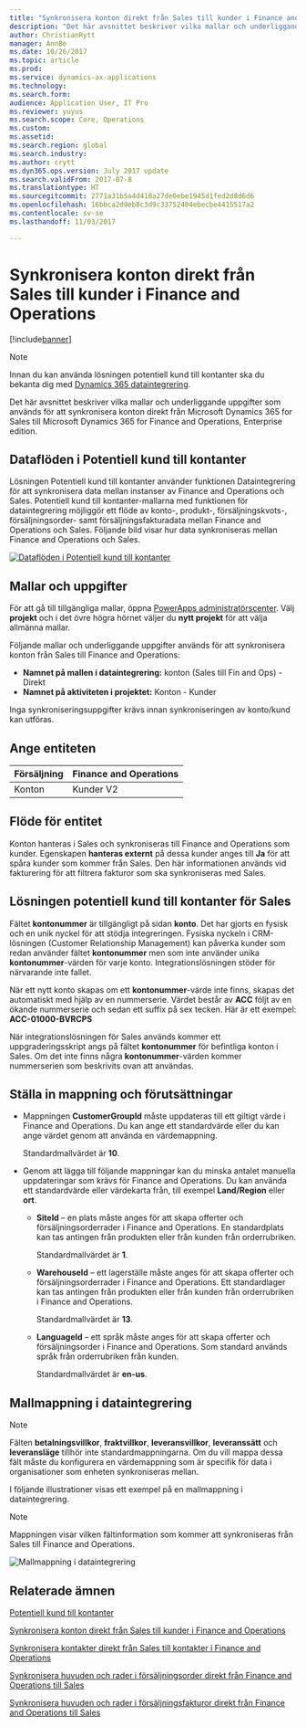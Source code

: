 ```yaml
---
title: "Synkronisera konton direkt från Sales till kunder i Finance and Operations"
description: "Det här avsnittet beskriver vilka mallar och underliggande uppgifter som används för att synkronisera konton från Microsoft Dynamics 365 for Sales till Microsoft Dynamics 365 for Finance and Operations, Enterprise edition."
author: ChristianRytt
manager: AnnBe
ms.date: 10/26/2017
ms.topic: article
ms.prod: 
ms.service: dynamics-ax-applications
ms.technology: 
ms.search.form: 
audience: Application User, IT Pro
ms.reviewer: yuyus
ms.search.scope: Core, Operations
ms.custom: 
ms.assetid: 
ms.search.region: global
ms.search.industry: 
ms.author: crytt
ms.dyn365.ops.version: July 2017 update
ms.search.validFrom: 2017-07-8
ms.translationtype: HT
ms.sourcegitcommit: 2771a31b5a4d418a27de0ebe1945d1fed2d8d6d6
ms.openlocfilehash: 16bbca2d9eb8c3d9c33752404ebecbe4415517a2
ms.contentlocale: sv-se
ms.lasthandoff: 11/03/2017

---
```


# <a name="synchronize-accounts-directly-from-sales-to-customers-in-finance-and-operations"></a>Synkronisera konton direkt från Sales till kunder i Finance and Operations

[!include[banner](../includes/banner.md)]

> [!NOTE]
> Innan du kan använda lösningen potentiell kund till kontanter ska du bekanta dig med [Dynamics 365 dataintegrering](/common-data-service/entity-reference/dynamics-365-integration).

Det här avsnittet beskriver vilka mallar och underliggande uppgifter som används för att synkronisera konton direkt från Microsoft Dynamics 365 for Sales till Microsoft Dynamics 365 for Finance and Operations, Enterprise edition.

## <a name="data-flow-in-prospect-to-cash"></a>Dataflöden i Potentiell kund till kontanter

Lösningen Potentiell kund till kontanter använder funktionen Dataintegrering för att synkronisera data mellan instanser av Finance and Operations och Sales.  Potentiell kund till kontanter-mallarna med funktionen för dataintegrering möjliggör ett flöde av konto-, produkt-, försäljningskvots-, försäljningsorder- samt försäljningsfakturadata mellan Finance and Operations och Sales. Följande bild visar hur data synkroniseras mellan Finance and Operations och Sales.

[![Dataflöden i Potentiell kund till kontanter](./media/prospect-to-cash-data-flow.png)](./media/prospect-to-cash-data-flow.png)

## <a name="templates-and-tasks"></a>Mallar och uppgifter

För att gå till tillgängliga mallar, öppna [PowerApps administratörscenter](https://preview.admin.powerapps.com/dataintegration). Välj **projekt** och i det övre högra hörnet väljer du **nytt projekt** för att välja allmänna mallar.

Följande mallar och underliggande uppgifter används för att synkronisera konton från Sales till Finance and Operations:

- **Namnet på mallen i dataintegrering:** konton (Sales till Fin and Ops) - Direkt
- **Namnet på aktiviteten i projektet:** Konton - Kunder

Inga synkroniseringsuppgifter krävs innan synkroniseringen av konto/kund kan utföras.

## <a name="entity-set"></a>Ange entiteten

| Försäljning    | Finance and Operations |
|----------|------------------------|
| Konton | Kunder V2           |

## <a name="entity-flow"></a>Flöde för entitet

Konton hanteras i Sales och synkroniseras till Finance and Operations som kunder. Egenskapen **hanteras externt** på dessa kunder anges till **Ja** för att spåra kunder som kommer från Sales. Den här informationen används vid fakturering för att filtrera fakturor som ska synkroniseras med Sales.

## <a name="prospect-to-cash-solution-for-sales"></a>Lösningen potentiell kund till kontanter för Sales

Fältet **kontonummer** är tillgängligt på sidan **konto**. Det har gjorts en fysisk och en unik nyckel för att stödja integreringen. Fysiska nyckeln i CRM-lösningen (Customer Relationship Management) kan påverka kunder som redan använder fältet **kontonummer** men som inte använder unika **kontonummer**-värden för varje konto. Integrationslösningen stöder för närvarande inte fallet.

När ett nytt konto skapas om ett **kontonummer**-värde inte finns, skapas det automatiskt med hjälp av en nummerserie. Värdet består av **ACC** följt av en ökande nummerserie och sedan ett suffix på sex tecken. Här är ett exempel: **ACC-01000-BVRCPS**

När integrationslösningen för Sales används kommer ett uppgraderingsskript angs på fältet **kontonummer** för befintliga konton i Sales. Om det inte finns några **kontonummer**-värden kommer nummerserien som beskrivits ovan att användas.

## <a name="preconditions-and-mapping-setup"></a>Ställa in mappning och förutsättningar

- Mappningen **CustomerGroupId** måste uppdateras till ett giltigt värde i Finance and Operations. Du kan ange ett standardvärde eller du kan ange värdet genom att använda en värdemappning.

    Standardmallvärdet är **10**.

- Genom att lägga till följande mappningar kan du minska antalet manuella uppdateringar som krävs för Finance and Operations. Du kan använda ett standardvärde eller värdekarta från, till exempel **Land/Region** eller **ort**.

    - **SiteId** – en plats måste anges för att skapa offerter och försäljningsorderrader i Finance and Operations. En standardplats kan tas antingen från produkten eller från kunden från orderrubriken.

        Standardmallvärdet är **1**.

    - **WarehouseId** – ett lagerställe måste anges för att skapa offerter och försäljningsorderrader i Finance and Operations. Ett standardlager kan tas antingen från produkten eller från kunden från orderrubriken i Finance and Operations.

        Standardmallvärdet är **13**.

    - **LanguageId** – ett språk måste anges för att skapa offerter och försäljningsorder i Finance and Operations. Som standard används språk från orderrubriken från kunden.

        Standardmallvärdet är **en-us**.

## <a name="template-mapping-in-data-integration"></a>Mallmappning i dataintegrering

> [!NOTE]
> Fälten **betalningsvillkor**, **fraktvillkor**, **leveransvillkor**, **leveranssätt** och **leveransläge** tillhör inte standardmappningarna. Om du vill mappa dessa fält måste du konfigurera en värdemappning som är specifik för data i organisationer som enheten synkroniseras mellan.

I följande illustrationer visas ett exempel på en mallmappning i dataintegrering. 

> [!NOTE]
> Mappningen visar vilken fältinformation som kommer att synkroniseras från Sales till Finance and Operations.

![Mallmappning i dataintegrering](./media/accounts-direct-template-mapping-data-integrator-1.png)

## <a name="related-topics"></a>Relaterade ämnen


[Potentiell kund till kontanter](prospect-to-cash.md)

[Synkronisera konton direkt från Sales till kunder i Finance and Operations](accounts-template-mapping-direct.md)

[Synkronisera kontakter direkt från Sales till kontakter i Finance and Operations](contacts-template-mapping-direct.md)

[Synkronisera huvuden och rader i försäljningsorder direkt från Finance and Operations till Sales](sales-order-template-mapping-direct.md)

[Synkronisera huvuden och rader i försäljningsfakturor direkt från Finance and Operations till Sales](sales-invoice-template-mapping-direct.md)


